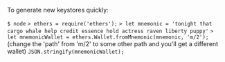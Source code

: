 To generate new keystores quickly:

`$ node`
`> ethers = require('ethers');`
`> let mnemonic = 'tonight that cargo whale help credit essence hold actress raven liberty puppy'`
`> let mnemonicWallet = ethers.Wallet.fromMnemonic(mnemonic, 'm/2');` (change the 'path' from 'm/2' to some other path and you'll get a different wallet)
`JSON.stringify(mnemonicWallet);`
